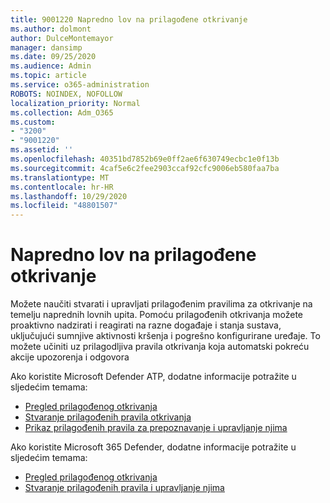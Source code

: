```yaml
---
title: 9001220 Napredno lov na prilagođene otkrivanje
ms.author: dolmont
author: DulceMontemayor
manager: dansimp
ms.date: 09/25/2020
ms.audience: Admin
ms.topic: article
ms.service: o365-administration
ROBOTS: NOINDEX, NOFOLLOW
localization_priority: Normal
ms.collection: Adm_O365
ms.custom:
- "3200"
- "9001220"
ms.assetid: ''
ms.openlocfilehash: 40351bd7852b69e0ff2ae6f630749ecbc1e0f13b
ms.sourcegitcommit: 4caf5e6c2fee2903ccaf92cfc9006eb580faa7ba
ms.translationtype: MT
ms.contentlocale: hr-HR
ms.lasthandoff: 10/29/2020
ms.locfileid: "48801507"
---
```

# <a name="advanced-hunting-custom-detections"></a>Napredno lov na prilagođene otkrivanje

Možete naučiti stvarati i upravljati prilagođenim pravilima za otkrivanje na temelju naprednih lovnih upita. Pomoću prilagođenih otkrivanja možete proaktivno nadzirati i reagirati na razne događaje i stanja sustava, uključujući sumnjive aktivnosti kršenja i pogrešno konfigurirane uređaje. To možete učiniti uz prilagodljiva pravila otkrivanja koja automatski pokreću akcije upozorenja i odgovora
  
Ako koristite Microsoft Defender ATP, dodatne informacije potražite u sljedećim temama: 
- [Pregled prilagođenog otkrivanja](https://docs.microsoft.com/windows/security/threat-protection/microsoft-defender-atp/overview-custom-detections)
- [Stvaranje prilagođenih pravila otkrivanja](https://docs.microsoft.com/windows/security/threat-protection/microsoft-defender-atp/custom-detection-rules)
- [Prikaz prilagođenih pravila za prepoznavanje i upravljanje njima](https://docs.microsoft.com/windows/security/threat-protection/microsoft-defender-atp/custom-detections-manage)

Ako koristite Microsoft 365 Defender, dodatne informacije potražite u sljedećim temama: 
- [Pregled prilagođenog otkrivanja](https://docs.microsoft.com/microsoft-365/security/mtp/custom-detections-overview)
- [Stvaranje prilagođenih pravila i upravljanje njima](https://docs.microsoft.com/microsoft-365/security/mtp/custom-detection-rules)
